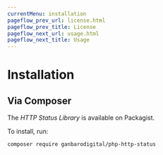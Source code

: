 ```yaml
---
currentMenu: installation
pageflow_prev_url: license.html
pageflow_prev_title: License
pageflow_next_url: usage.html
pageflow_next_title: Usage
---
```


# Installation

## Via Composer

The _HTTP Status Library_ is available on Packagist.

To install, run:

    composer require ganbarodigital/php-http-status

